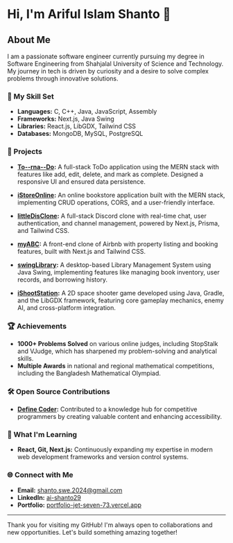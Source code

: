 <!--
## Hi there 👋

**owl29bd/owl29bd** is a ✨ _special_ ✨ repository because its `README.md` (this file) appears on your GitHub profile.

Here are some ideas to get you started:

- 🔭 I’m currently working on ...
- 🌱 I’m currently learning ...
- 👯 I’m looking to collaborate on ...
- 🤔 I’m looking for help with ...
- 💬 Ask me about ...
- 📫 How to reach me: ...
- 😄 Pronouns: ...
- ⚡ Fun fact: ...
-->

# Hi, I'm Ariful Islam Shanto 👋

## About Me

I am a passionate software engineer currently pursuing my degree in Software Engineering from Shahjalal University of Science and Technology. My journey in tech is driven by curiosity and a desire to solve complex problems through innovative solutions. 

### 🌟 My Skill Set
- **Languages:** C, C++, Java, JavaScript, Assembly
- **Frameworks:** Next.js, Java Swing
- **Libraries:** React.js, LibGDX, Tailwind CSS
- **Databases:** MongoDB, MySQL, PostgreSQL

### 🚀 Projects

- **[To--rna--Do](https://github.com/shanto-swe029/To--rna--Do):** A full-stack ToDo application using the MERN stack with features like add, edit, delete, and mark as complete. Designed a responsive UI and ensured data persistence.
  
- **[iStoreOnline](https://github.com/shanto-swe029/iStoreOnline):** An online bookstore application built with the MERN stack, implementing CRUD operations, CORS, and a user-friendly interface.

- **[littleDisClone](https://github.com/shanto-swe029/littleDisClone):** A full-stack Discord clone with real-time chat, user authentication, and channel management, powered by Next.js, Prisma, and Tailwind CSS.

- **[myABC](https://github.com/shanto-swe029/myABC):** A front-end clone of Airbnb with property listing and booking features, built with Next.js and Tailwind CSS.

- **[swingLibrary](https://github.com/shanto-swe029/swingLibrary):** A desktop-based Library Management System using Java Swing, implementing features like managing book inventory, user records, and borrowing history.

- **[iShootStation](https://github.com/shanto-swe029/swingLibrary):** A 2D space shooter game developed using Java, Gradle, and the LibGDX framework, featuring core gameplay mechanics, enemy AI, and cross-platform integration.

### 🏆 Achievements

- **1000+ Problems Solved** on various online judges, including StopStalk and VJudge, which has sharpened my problem-solving and analytical skills.
- **Multiple Awards** in national and regional mathematical competitions, including the Bangladesh Mathematical Olympiad.

### 🛠 Open Source Contributions

- **[Define Coder](https://github.com/definecoder/definecoder.github.io):** Contributed to a knowledge hub for competitive programmers by creating valuable content and enhancing accessibility.

### 🌱 What I'm Learning

- **React, Git, Next.js:** Continuously expanding my expertise in modern web development frameworks and version control systems.

### 🌐 Connect with Me

- **Email:** [shanto.swe.2024@gmail.com](mailto:shanto.swe.2024@gmail.com)
- **LinkedIn:** [ai-shanto29](https://www.linkedin.com/in/ai-shanto29/)
- **Portfolio:** [portfolio-jet-seven-73.vercel.app](https://portfolio-jet-seven-73.vercel.app/)

---

Thank you for visiting my GitHub! I'm always open to collaborations and new opportunities. Let's build something amazing together!
